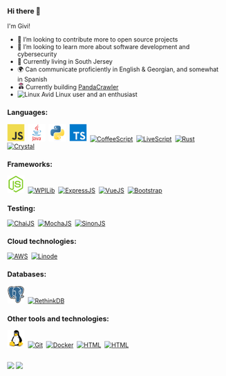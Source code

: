 ### Hi there 👋

I'm Givi!

- 👯 I’m looking to contribute more to open source projects
- 🤔 I’m looking to learn more about software development and cybersecurity
- 🌱 Currently living in South Jersey
- 🌍 Can communicate proficiently in English & Georgian, and somewhat in Spanish
- <a href="https://github.com/givikuna/PandaCrawler"><img src="https://github.com/givikuna/PandaCrawler/blob/main/src/img/pandas/panda3.png" title="PandaCrawler" alt="PandaCrawler" width="15" height="15"/></a> Currently building [PandaCrawler](https://github.com/givikuna/PandaCrawler/)
- <img src="https://1000logos.net/wp-content/uploads/2017/03/LINUX-LOGO.png" title="Linux" alt="Linux" width="15" height="15"/> Avid Linux user and an enthusiast

### Languages:
<p>
  <a href="https://en.wikipedia.org/wiki/JavaScript"><img src="https://github.com/devicons/devicon/blob/master/icons/javascript/javascript-original.svg" title="JavaScript" alt="JavaScript" width="40" height="40"/></a>&nbsp;
  <a href="https://www.java.com/en/"><img src="https://github.com/devicons/devicon/blob/master/icons/java/java-original-wordmark.svg" title="Java" alt="Java" width="40" height="40"/></a>&nbsp;
  <a href="https://www.python.org/"><img src="https://github.com/devicons/devicon/blob/master/icons/python/python-original.svg" title="Python" alt="Python" width="40" height="40"/></a>&nbsp;
  <!-- <a href="https://isocpp.org/"><img src="https://upload.wikimedia.org/wikipedia/commons/thumb/1/18/ISO_C%2B%2B_Logo.svg/1200px-ISO_C%2B%2B_Logo.svg.png" title="C++" alt="C++" width="40" height="40"></a>&nbsp; -->
  <a href="https://www.typescriptlang.org/"><img src="https://github.com/devicons/devicon/blob/master/icons/typescript/typescript-original.svg" title="TypeScript" alt="TypeScript" width="40" height="40"/></a>&nbsp;
  <a href="https://coffeescript.org/"><img src="https://seeklogo.com/images/C/coffeescript-logo-3BFDF9D06C-seeklogo.com.png" title="CoffeeScript" alt="CoffeeScript" width="40" height="40"/></a>&nbsp;
  <a href="https://livescript.net/"><img src="https://avatars.githubusercontent.com/u/25471216?s=200&v=4" title="LiveScript" alt="LiveScript" width="40" height="40"/></a>&nbsp;
  <a href="https://www.rust-lang.org/"><img src="https://static-00.iconduck.com/assets.00/rust-icon-512x512-vx269b2s.png" title="Rust" alt="Rust" width="40" height="40" /></a>&nbsp;
  <a href="https://crystal-lang.org/"><img src="https://crystal-lang.org/assets/icon.png" title="Crystal" alt="Crystal" width="40" height="40" /></a>&nbsp;
  <!-- <a href"https://julialang.org/"><img src="https://avatars.githubusercontent.com/u/743164?s=280&v=4" title="Julia" alt="Julia" height="40" width="40" /></a> -->
</p>

### Frameworks:
<p>
  <a href="https://nodejs.org/en"><img src="https://github.com/devicons/devicon/blob/master/icons/nodejs/nodejs-plain.svg" title="NodeJS" alt="NodeJS" width="40" height="40"/></a>&nbsp;
  <a href="https://wpilib.org/"><img src="https://images.squarespace-cdn.com/content/v1/5d4b06a67cd3580001ded283/1565198481601-L50L62A0MO6KS6XHSY3P/WPILibDev.png" title="WPILib" alt="WPILib" width="40" height="40"/></a>&nbsp;
  <a href="https://expressjs.com/"><img src="https://encrypted-tbn0.gstatic.com/images?q=tbn:ANd9GcQ18v7qjb95jfqfBueH0PMFkla_3cPQQORDPL_pkACa7Z1IpqKY-8fkvEv75YiV5cwwRXE&usqp=CAU" title="ExpressJS" alt="ExpressJS" width="40" height="40"/></a>&nbsp;
  <a href="https://vuejs.org/"><img src="https://upload.wikimedia.org/wikipedia/commons/thumb/9/95/Vue.js_Logo_2.svg/1200px-Vue.js_Logo_2.svg.png" title="VueJS" alt="VueJS" width="40" height="40"></a>&nbsp;
  <a href="https://getbootstrap.com/"><img src="https://upload.wikimedia.org/wikipedia/commons/thumb/b/b2/Bootstrap_logo.svg/1200px-Bootstrap_logo.svg.png" title="Bootstrap" alt="Bootstrap" height="40" width="40"></a>&nbsp;
</p>

### Testing:
<p>
  <a href="https://www.chaijs.com/"><img src="https://avatars.githubusercontent.com/u/1515293?s=200&v=4" title="ChaiJS" alt="ChaiJS" width="40" height="40"/></a>&nbsp;
  <a href="https://mochajs.org/"><img src="https://camo.githubusercontent.com/58045a79a69afea4cab1cea6def6d911fba3956cf5fd683addf41c032aa64088/68747470733a2f2f636c6475702e636f6d2f78465646784f696f41552e737667" title="MochaJS" alt="MochaJS" width="40" height="40"/></a>&nbsp;
  <a href="https://sinonjs.org/"><img src="https://sinonjs.org/assets/images/logo.png" title="SinonJS" alt="SinonJS" width="40" height="40"/></a>&nbsp;
</p>

### Cloud technologies:
<p>
  <a href="https://aws.amazon.com/"><img src="https://customcodefactory.com/wp-content/uploads/2019/12/aws-app-icon.jpg" title="AWS" alt="AWS" width="40" height="40"/></a>&nbsp;
  <a href="https://www.linode.com/"><img src="https://static-00.iconduck.com/assets.00/linode-icon-427x512-4l4fs2tu.png" title="Linode" alt="Linode" width="40" height="40"></a>&nbsp;
</p>

### Databases:
<p>
  <a href="https://www.postgresql.org/"><img src="https://github.com/devicons/devicon/blob/master/icons/postgresql/postgresql-original.svg" title="PostgreSQL" alt="PostgreSQL" width="40" height="40"/></a>&nbsp;
  <a href="https://rethinkdb.com/"><img src="https://www.stackhero.io/assets/src/images/servicesLogos/openGraphVersions/rethinkdb.png?e21d717c" title="RethinkDB" alt="RethinkDB" width="40" height="40"></a>&nbsp;
</p>

### Other tools and technologies:
<p>
  <!-- <a href="https://ubuntu.com/"><img src="https://github.com/devicons/devicon/blob/master/icons/ubuntu/ubuntu-plain.svg" title="Ubuntu" alt="Ubuntu" width="40" height="40"/></a>&nbsp;
  <a href="https://www.gitkraken.com/"><img src="https://www.gitkraken.com/wp-content/uploads//2021/06/gitkraken-keif-mono-teal-sq.svg" title="GitKraken" alt="GitKraken" width="40" height="40"/></a>&nbsp; -->
  <!-- <a href="https://code.visualstudio.com/"><img src="https://github.com/devicons/devicon/blob/master/icons/vscode/vscode-original.svg" title="VSCode" alt="VSCode" width="40" height="40"/></a>&nbsp;
  <a href="https://aws.amazon.com/pm/ec2/?trk=36c6da98-7b20-48fa-8225-4784bced9843&sc_channel=ps&ef_id=CjwKCAjwrdmhBhBBEiwA4Hx5g2Uhkxzo3R2edztk5dkALqP5ZgNmIPJGZ280ptUNOsvCO2hDlPsHvRoCrTUQAvD_BwE:G:s&s_kwcid=AL!4422!3!467723097970!e!!g!!ec2!11198711716!118263955828"><img src="https://upload.wikimedia.org/wikipedia/commons/thumb/b/b9/AWS_Simple_Icons_Compute_Amazon_EC2_Instances.svg/1200px-AWS_Simple_Icons_Compute_Amazon_EC2_Instances.svg.png" title="EC2" alt="EC2" width="40" height="40"/></a>&nbsp; -->
  <a href="https://www.linux.org/"><img src="https://github.com/devicons/devicon/blob/master/icons/linux/linux-original.svg" title="Linux" alt="Linux" width="40" height="40"/></a>&nbsp;
  <a href="https://git-scm.com/"><img src="https://git-scm.com/images/logos/downloads/Git-Icon-1788C.png" title="Git" alt="Git" width="40" height="40"/></a>&nbsp;
  <a href="https://www.docker.com/"><img src="https://www.docker.com/wp-content/uploads/2022/03/vertical-logo-monochromatic.png" title="Docker" alt="Docker" width="40" height="40"></a>&nbsp;
  <a href="https://html.spec.whatwg.org/"><img src="https://cdn-icons-png.flaticon.com/512/732/732212.png" title="HTML" alt="HTML" width="40" height="40"></a>&nbsp;
   <a href="https://www.w3.org/TR/CSS/#css"><img src="https://cdn-icons-png.flaticon.com/512/732/732190.png" title="HTML" alt="HTML" width="40" height="40"></a>&nbsp;
</p>

<br>

<img src="https://github-readme-stats.vercel.app/api/top-langs/?username=givikuna&theme=vue&show_icons=true&hide_border=true&layout=compact&langs_count=6">
<img src="https://github-readme-stats.vercel.app/api?username=givikuna&show_icons=true&theme=vue">

<!--

[![GitHub Streak](https://github-readme-streak-stats.herokuapp.com/?user=givikuna&theme=dark&background=000000)](https://git.io/streak-stats)

![](http://github-profile-summary-cards.vercel.app/api/cards/repos-per-language?username=givikuna&theme=vision_friendly_dark)
![](http://github-profile-summary-cards.vercel.app/api/cards/most-commit-language?username=givikuna&theme=vision_friendly_dark)

![My GitHub Stats](https://github-readme-stats.vercel.app/api/?username=givikuna&count_private=true&theme=highcontrast&showicons=true)

-->

<!--
https://api.githubtrends.io/user/svg/givikuna/langs?time_range=six_months&use_percent=True&group=other&compact=True&theme=dark

-->


<!--
**givikuna/givikuna** is a ✨ _special_ ✨ repository because its `README.md` (this file) appears on your GitHub profile.

Here are some ideas to get you started:

- 🔭 I’m currently working on ...
- 🌱 I’m currently learning ...
- 👯 I’m looking to collaborate on ...
- 🤔 I’m looking for help with ...
- 💬 Ask me about ...
- 📫 How to reach me: ...
- 😄 Pronouns: ...
- ⚡ Fun fact: ...
-->
